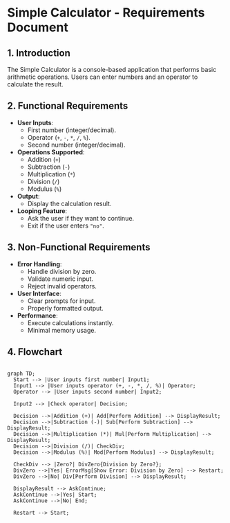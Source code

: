 # Simple Calculator - Requirements Document

## 1. Introduction
The Simple Calculator is a console-based application that performs basic arithmetic operations. Users can enter numbers and an operator to calculate the result.

## 2. Functional Requirements
- **User Inputs**:
  - First number (integer/decimal).
  - Operator (`+`, `-`, `*`, `/`, `%`).
  - Second number (integer/decimal).
- **Operations Supported**:
  - Addition (`+`)
  - Subtraction (`-`)
  - Multiplication (`*`)
  - Division (`/`)
  - Modulus (`%`)
- **Output**:
  - Display the calculation result.
- **Looping Feature**:
  - Ask the user if they want to continue.
  - Exit if the user enters `"no"`.

## 3. Non-Functional Requirements
- **Error Handling**:
  - Handle division by zero.
  - Validate numeric input.
  - Reject invalid operators.
- **User Interface**:
  - Clear prompts for input.
  - Properly formatted output.
- **Performance**:
  - Execute calculations instantly.
  - Minimal memory usage.


## 4. Flowchart

```mermaid

graph TD;
  Start --> |User inputs first number| Input1;
  Input1 --> |User inputs operator (+, -, *, /, %)| Operator;
  Operator --> |User inputs second number| Input2;
  
  Input2 --> |Check operator| Decision;
  
  Decision -->|Addition (+)| Add[Perform Addition] --> DisplayResult;
  Decision -->|Subtraction (-)| Sub[Perform Subtraction] --> DisplayResult;
  Decision -->|Multiplication (*)| Mul[Perform Multiplication] --> DisplayResult;
  Decision -->|Division (/)| CheckDiv;
  Decision -->|Modulus (%)| Mod[Perform Modulus] --> DisplayResult;
  
  CheckDiv --> |Zero?| DivZero{Division by Zero?};
  DivZero -->|Yes| ErrorMsg[Show Error: Division by Zero] --> Restart;
  DivZero -->|No| Div[Perform Division] --> DisplayResult;

  DisplayResult --> AskContinue;
  AskContinue -->|Yes| Start;
  AskContinue -->|No| End;
  
  Restart --> Start;
  
```
